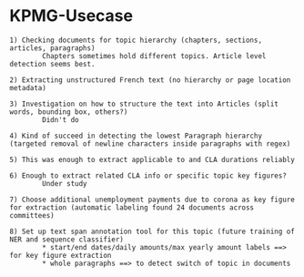 # KPMG-Usecase

    1) Checking documents for topic hierarchy (chapters, sections, articles, paragraphs)
		    Chapters sometimes hold different topics. Article level detection seems best.

    2) Extracting unstructured French text (no hierarchy or page location metadata)
       
    3) Investigation on how to structure the text into Articles (split words, bounding box, others?)  
		    Didn't do
       
    4) Kind of succeed in detecting the lowest Paragraph hierarchy (targeted removal of newline characters inside paragraphs with regex)
       
    5) This was enough to extract applicable to and CLA durations reliably
       
    6) Enough to extract related CLA info or specific topic key figures?
		    Under study

    7) Choose additional unemployment payments due to corona as key figure for extraction (automatic labeling found 24 documents across committees)
       
    8) Set up text span annotation tool for this topic (future training of NER and sequence classifier)
		    * start/end dates/daily amounts/max yearly amount labels ==> for key figure extraction
		    * whole paragraphs ==> to detect switch of topic in documents
